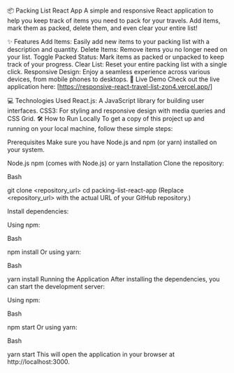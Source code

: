 📦 Packing List React App
A simple and responsive React application to help you keep track of items you need to pack for your travels. Add items, mark them as packed, delete them, and even clear your entire list!

✨ Features
Add Items: Easily add new items to your packing list with a description and quantity.
Delete Items: Remove items you no longer need on your list.
Toggle Packed Status: Mark items as packed or unpacked to keep track of your progress.
Clear List: Reset your entire packing list with a single click.
Responsive Design: Enjoy a seamless experience across various devices, from mobile phones to desktops.
🚀 Live Demo
Check out the live application here: [https://responsive-react-travel-list-zon4.vercel.app/]

💻 Technologies Used
React.js: A JavaScript library for building user interfaces.
CSS3: For styling and responsive design with media queries and CSS Grid.
🛠️ How to Run Locally
To get a copy of this project up and running on your local machine, follow these simple steps:

Prerequisites
Make sure you have Node.js and npm (or yarn) installed on your system.

Node.js
npm (comes with Node.js) or yarn
Installation
Clone the repository:

Bash

git clone <repository_url>
cd packing-list-react-app
(Replace <repository_url> with the actual URL of your GitHub repository.)

Install dependencies:

Using npm:

Bash

npm install
Or using yarn:

Bash

yarn install
Running the Application
After installing the dependencies, you can start the development server:

Using npm:

Bash

npm start
Or using yarn:

Bash

yarn start
This will open the application in your browser at http://localhost:3000.
